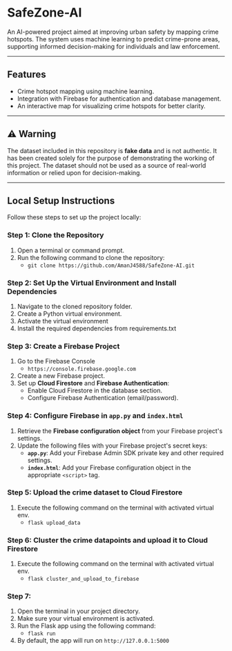 # SafeZone-AI

An AI-powered project aimed at improving urban safety by mapping crime hotspots. The system uses machine learning to predict crime-prone areas, supporting informed decision-making for individuals and law enforcement.

---

## Features

- Crime hotspot mapping using machine learning.
- Integration with Firebase for authentication and database management.
- An interactive map for visualizing crime hotspots for better clarity.

---

## ⚠️ Warning

The dataset included in this repository is **fake data** and is not authentic. It has been created solely for the purpose of demonstrating the working of this project. The dataset should not be used as a source of real-world information or relied upon for decision-making.

---

## Local Setup Instructions

Follow these steps to set up the project locally:

### Step 1: Clone the Repository
1. Open a terminal or command prompt.
2. Run the following command to clone the repository:
   - `git clone https://github.com/AmanJ4588/SafeZone-AI.git`


### Step 2: Set Up the Virtual Environment and Install Dependencies
1. Navigate to the cloned repository folder. 
2. Create a Python virtual environment.  
3. Activate the virtual environment
4. Install the required dependencies from requirements.txt


### Step 3: Create a Firebase Project
1. Go to the Firebase Console
   - `https://console.firebase.google.com`
2. Create a new Firebase project.
3. Set up **Cloud Firestore** and **Firebase Authentication**:
   - Enable Cloud Firestore in the database section.
   - Configure Firebase Authentication (email/password).


### Step 4: Configure Firebase in `app.py` and `index.html`
1. Retrieve the **Firebase configuration object** from your Firebase project's settings.
2. Update the following files with your Firebase project's secret keys:
   - **`app.py`**: Add your Firebase Admin SDK private key and other required settings.
   - **`index.html`**: Add your Firebase configuration object in the appropriate `<script>` tag.


### Step 5: Upload the crime dataset to Cloud Firestore  
1. Execute the following command on the terminal with activated virtual env.
   - `flask upload_data`

### Step 6: Cluster the crime datapoints and upload it to Cloud Firestore
1. Execute the following command on the terminal with activated virtual env. 
   - `flask cluster_and_upload_to_firebase`

### Step 7: 
1. Open the terminal in your project directory.
2. Make sure your virtual environment is activated.
3. Run the Flask app using the following command:
   - `flask run`
4. By default, the app will run on `http://127.0.0.1:5000`



